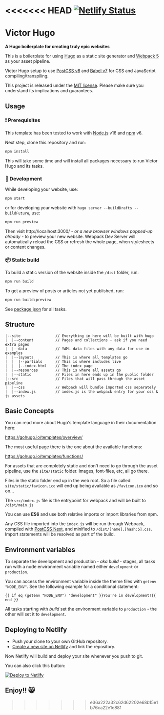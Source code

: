 <<<<<<< HEAD
[![Netlify Status](https://api.netlify.com/api/v1/badges/d75b1466-1a6a-43c0-9e83-7cbb879ea4d4/deploy-status)](https://app.netlify.com/sites/aapiig/deploys)
=======
# Victor Hugo

**A Hugo boilerplate for creating truly epic websites**

This is a boilerplate for using [Hugo](https://gohugo.io/) as a static site generator and [Webpack 5](https://webpack.js.org/) as your asset pipeline.

Victor Hugo setup to use [PostCSS v8](http://postcss.org/) and [Babel v7](https://babeljs.io/) for CSS and JavaScript compiling/transpiling.

This project is released under the [MIT license](LICENSE). Please make sure you understand its implications and guarantees.

## Usage

### :exclamation: Prerequisites

This template has been tested to work with [Node.js](https://nodejs.org/en/download/) v16 and [npm](https://www.npmjs.com/get-npm) v6.

Next step, clone this repository and run:

```bash
npm install
```

This will take some time and will install all packages necessary to run Victor Hugo and its tasks.

### :construction_worker: Development

While developing your website, use:

```bash
npm start
```

or for developing your website with `hugo server --buildDrafts --buildFuture`, use:

```bash
npm run preview
```

Then visit http://localhost:3000/ _- or a new browser windows popped-up already -_ to preview your new website. Webpack Dev Server will automatically reload the CSS or refresh the whole page, when stylesheets or content changes.

### :package: Static build

To build a static version of the website inside the `/dist` folder, run:

```bash
npm run build
```

To get a preview of posts or articles not yet published, run:

```bash
npm run build:preview
```

See [package.json](package.json#L8) for all tasks.

## Structure

```
|--site                // Everything in here will be built with hugo
|  |--content          // Pages and collections - ask if you need extra pages
|  |--data             // YAML data files with any data for use in examples
|  |--layouts          // This is where all templates go
|  |  |--partials      // This is where includes live
|  |  |--index.html    // The index page
|  |--resources        // This is where all assets go
|  |--static           // Files in here ends up in the public folder
|--src                 // Files that will pass through the asset pipeline
|  |--css              // Webpack will bundle imported css separately
|  |--index.js         // index.js is the webpack entry for your css & js assets
```

## Basic Concepts

You can read more about Hugo's template language in their documentation here:

https://gohugo.io/templates/overview/

The most useful page there is the one about the available functions:

https://gohugo.io/templates/functions/

For assets that are completely static and don't need to go through the asset pipeline,
use the `site/static` folder. Images, font-files, etc, all go there.

Files in the static folder end up in the web root. So a file called `site/static/favicon.ico`
will end up being available as `/favicon.ico` and so on...

The `src/index.js` file is the entrypoint for webpack and will be built to `/dist/main.js`

You can use **ES6** and use both relative imports or import libraries from npm.

Any CSS file imported into the `index.js` will be run through Webpack, compiled with [PostCSS Next](http://cssnext.io/), and
minified to `/dist/[name].[hash:5].css`. Import statements will be resolved as part of the build.

## Environment variables

To separate the development and production _- aka build -_ stages, all tasks run with a node environment variable named either `development` or `production`.

You can access the environment variable inside the theme files with `getenv "NODE_ENV"`. See the following example for a conditional statement:

    {{ if eq (getenv "NODE_ENV") "development" }}You're in development!{{ end }}

All tasks starting with _build_ set the environment variable to `production` - the other will set it to `development`.

## Deploying to Netlify

- Push your clone to your own GitHub repository.
- [Create a new site on Netlify](https://app.netlify.com/start) and link the repository.

Now Netlify will build and deploy your site whenever you push to git.

You can also click this button:

[![Deploy to Netlify](https://www.netlify.com/img/deploy/button.svg)](https://app.netlify.com/start/deploy?repository=https://github.com/netlify/victor-hugo)

## Enjoy!! 😸
>>>>>>> e36a222a32c62d62202e68b15e1b76ca22e1e881
